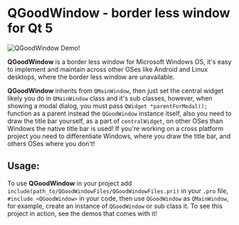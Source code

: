 # QGoodWindow - border less window for Qt 5

![QGoodWindow Demo!](https://raw.githubusercontent.com/antonypro/QGoodWindow/master/image/demo.png)

**QGoodWindow** is a border less window for Microsoft Windows OS, it's easy to implement and maintain across other OSes like Android and Linux desktops, where the border less window are unavailable.

**QGoodWindow** inherits from `QMainWindow`, then just set the central widget likely you do in `QMainWindow` class and it's sub classes, however, when showing a modal dialog, you must pass `QWidget *parentForModal();` function as a parent instead the `QGoodWindow` instance itself, also you need to draw the title bar yourself, as a part of `centralWidget`, on other OSes than Windows the native title bar is used! If you're working on a cross platform project you need to differentiate Windows, where you draw the title bar, and others OSes where you don't!

## Usage:
To use **QGoodWindow** in your project add `include(path_to/QGoodWindowFiles/QGoodWindowFiles.pri)` in your `.pro` file, `#include <QGoodWindow>` in your code, then use `QGoodWindow` as `QMainWindow`, for example, create an instance of `QGoodWindow` or sub class it. To see this project in action, see the demos that comes with it!

